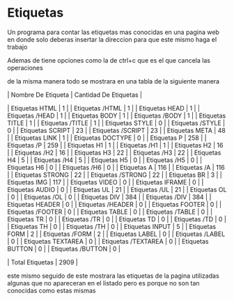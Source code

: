 # Etiquetas
Un programa para contar las etiquetas mas conocidas en una pagina web en donde solo deberas insertar la direccion para que este mismo haga el trabajo

Ademas de tiene opciones como la de ctrl+c que es el que cancela las operaciones

de la misma manera todo se mostrara en una tabla de la siguiente manera

| Nombre De Etiqueta | Cantidad De Etiquetas |

| Etiquetas HTML | 1 | | Etiquetas /HTML | 1 | | Etiquetas HEAD | 1 | | Etiquetas /HEAD | 1 | | Etiquetas BODY | 1 | | Etiquetas /BODY | 1 | | Etiquetas TITLE | 1 | | Etiquetas /TITLE | 1 | | Etiquetas STYLE | 0 | | Etiquetas /STYLE | 0 | | Etiquetas SCRIPT | 23 | | Etiquetas /SCRIPT | 23 | | Etiquetas META | 48 | | Etiquetas LINK | 1 | | Etiquetas DOCTYPE | 0 | | Etiquetas P | 258 | | Etiquetas /P | 259 | | Etiquetas H1 | 1 | | Etiquetas /H1 | 1 | | Etiquetas H2 | 16 | | Etiquetas /H2 | 16 | | Etiquetas H3 | 22 | | Etiquetas /H3 | 22 | | Etiquetas H4 | 5 | | Etiquetas /H4 | 5 | | Etiquetas H5 | 0 | | Etiquetas /H5 | 0 | | Etiquetas H6 | 0 | | Etiquetas /H6 | 0 | | Etiquetas A | 116 | | Etiquetas /A | 116 | | Etiquetas STRONG | 22 | | Etiquetas /STRONG | 22 | | Etiquetas BR | 3 | | Etiquetas IMG | 117 | | Etiquetas VIDEO | 0 | | Etiquetas IFRAME | 0 | | Etiquetas AUDIO | 0 | | Etiquetas UL | 21 | | Etiquetas /UL | 21 | | Etiquetas OL | 0 | | Etiquetas /OL | 0 | | Etiquetas DIV | 384 | | Etiquetas /DIV | 384 | | Etiquetas HEADER | 0 | | Etiquetas /HEADER | 0 | | Etiquetas FOOTER | 0 | | Etiquetas /FOOTER | 0 | | Etiquetas TABLE | 0 | | Etiquetas /TABLE | 0 | | Etiquetas TR | 0 | | Etiquetas /TR | 0 | | Etiquetas TD | 0 | | Etiquetas /TD | 0 | | Etiquetas TH | 0 | | Etiquetas /TH | 0 | | Etiquetas INPUT | 5 | | Etiquetas FORM | 2 | | Etiquetas /FORM | 2 | | Etiquetas LABEL | 0 | | Etiquetas /LABEL | 0 | | Etiquetas TEXTAREA | 0 | | Etiquetas /TEXTAREA | 0 | | Etiquetas BUTTON | 0 | | Etiquetas /BUTTON | 0 |

| Total Etiquetas | 2909 |

este mismo seguido de este mostrara las etiquetas de la pagina utilizadas algunas que no apareceran en el listado pero es porque no son tan conocidas como estas mismas
